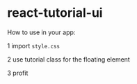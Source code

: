 # react-tutorial-ui
How to use in your app:

1 import `style.css`

2 use tutorial class for the floating element

3 profit
